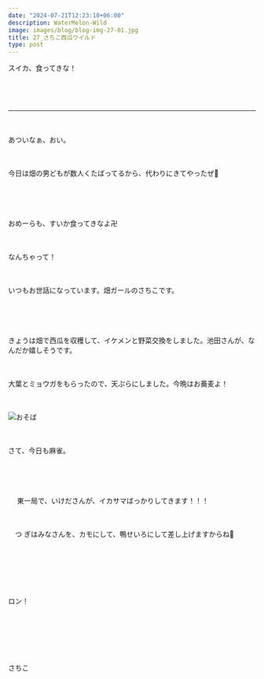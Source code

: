 ```yaml
---
date: "2024-07-21T12:23:10+06:00"
description: WaterMelon-Wild
image: images/blog/blog-img-27-01.jpg
title: 27_さちこ西瓜ワイルド
type: post
---
```


スイカ、食ってきな！

　
------
------
　


あついなぁ、おい。

　

今日は畑の男どもが数人くたばってるから、代わりにきてやったぜ🍉

　



　

おめーらも、すいか食ってきなよ卍
　



　


なんちゃって！

　

いつもお世話になっています。畑ガールのさちこです。

　

　

きょうは畑で西瓜を収穫して、イケメンと野菜交換をしました。池田さんが、なんだか嬉しそうです。

　

大葉とミョウガをもらったので、天ぷらにしました。今晩はお蕎麦よ！


　


![おそば](https://mrunadon.github.io/caffeproject/images/blog/blog-img-27-02.jpg)

　

さて、今日も麻雀。

　


　


　
東一局で、いけださんが、イカサマばっかりしてきます！！！


　



　つ
ぎはみなさんを、カモにして、鴨せいろにして差し上げますからね🦆

　



　


　

ロン！

　


　


　


さちこ